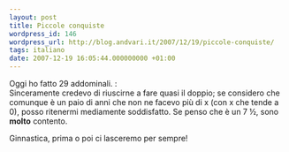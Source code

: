 ```yaml
---
layout: post
title: Piccole conquiste
wordpress_id: 146
wordpress_url: http://blog.andvari.it/2007/12/19/piccole-conquiste/
tags: italiano
date: 2007-12-19 16:05:44.000000000 +01:00
---
```

Oggi ho fatto 29 addominali. :\
Sinceramente credevo di riuscirne a fare quasi il doppio; se considero che comunque è un paio di anni che non ne facevo più di x (con x che tende a 0), posso ritenermi mediamente soddisfatto. Se penso che è un 7 ½, sono <strong>molto</strong> contento.

Ginnastica, prima o poi ci lasceremo per sempre!

